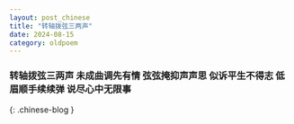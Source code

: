 ```yaml
---
layout: post_chinese
title: "转轴拨弦三两声"
date: 2024-08-15
category: oldpoem
---
```


### 转轴拨弦三两声 未成曲调先有情 弦弦掩抑声声思 似诉平生不得志 低眉顺手续续弹 说尽心中无限事
{: .chinese-blog }
